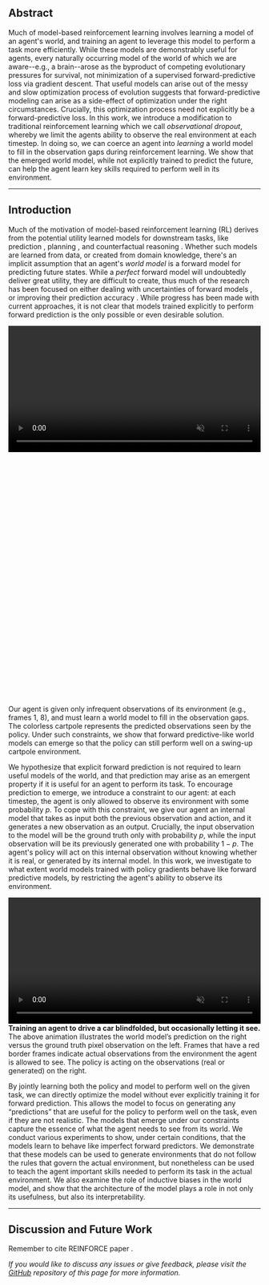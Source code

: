 ## Abstract 

Much of model-based reinforcement learning involves learning a model of an agent's world, and training an agent to leverage this model to perform a task more efficiently. While these models are demonstrably useful for agents, every naturally occurring model of the world of which we are aware--e.g., a brain--arose as the byproduct of competing evolutionary pressures for survival, not minimization of a supervised forward-predictive loss via gradient descent.  That useful models can arise out of the messy and slow optimization process of evolution suggests that forward-predictive modeling can arise as a side-effect of optimization under the right circumstances. Crucially, this optimization process need not explicitly be a forward-predictive loss. In this work, we introduce a modification to traditional reinforcement learning which we call *observational dropout*, whereby we limit the agents ability to observe the real environment at each timestep. In doing so, we can coerce an agent into *learning* a world model to fill in the observation gaps during reinforcement learning. We show that the emerged world model, while not explicitly trained to predict the future, can help the agent learn key skills required to perform well in its environment.

______

## Introduction

Much of the motivation of model-based reinforcement learning (RL) derives from the potential utility learned models for downstream tasks, like prediction <dt-cite key="doll2012ubiquity,finn2016unsupervised"></dt-cite>, planning <dt-cite key="allen1983planning,thrun1991planning,oh2015action,lenz2015deepmpc,nagabandi2018neural,nagabandi2018learning"></dt-cite>, and counterfactual reasoning <dt-cite key="buesing2018woulda,kaiser2019model"></dt-cite>. Whether such models are learned from data, or created from domain knowledge, there's an implicit assumption that an agent's *world model* <dt-cite key="werbos1987,schmidhuber1990making,ha2018world"></dt-cite> is a forward model for predicting future states. While a *perfect* forward model will undoubtedly deliver great utility, they are difficult to create, thus much of the research has been focused on either dealing with uncertainties of forward models <dt-cite key="deisenroth2011pilco,gal2016improving,ha2018world"></dt-cite>, or improving their prediction accuracy <dt-cite key="hafner2018learning,kaiser2019model"></dt-cite>. While progress has been made with current approaches, it is not clear that models trained explicitly to perform forward prediction is the only possible or even desirable solution.

<div style="text-align: center;">
<video class="b-lazy" data-src="assets/mp4/learncartpole5.mp4" type="video/mp4" autoplay muted playsinline loop style="display: block; margin: auto; width: 100%;" ></video>
<img class="b-lazy" src=data:image/png;base64,R0lGODlhAQABAAAAACH5BAEKAAEALAAAAAABAAEAAAICTAEAOw== data-src="assets/png/paper_figure_1.png" style="display: block; margin: auto; width: 100%;"/>
<figcaption style="text-align: left;">
Our agent is given only infrequent observations of its environment (e.g., frames 1, 8), and must learn a world model to fill in the observation gaps. The colorless cartpole represents the predicted observations seen by the policy. Under such constraints, we show that forward predictive-like world models can emerge so that the policy can still perform well on a swing-up cartpole environment.<br/>
</figcaption>
</div>

We hypothesize that explicit forward prediction is not required to learn useful models of the world, and that prediction may arise as an emergent property if it is useful for an agent to perform its task. To encourage prediction to emerge, we introduce a constraint to our agent: at each timestep, the agent is only allowed to observe its environment with some probability $p$. To cope with this constraint, we give our agent an internal model that takes as input both the previous observation and action, and it generates a new observation as an output. Crucially, the input observation to the model will be the ground truth only with probability $p$, while the input observation will be its previously generated one with probability $1-p$. The agent's policy will act on this internal observation without knowing whether it is real, or generated by its internal model. In this work, we investigate to what extent world models trained with policy gradients behave like forward predictive models, by restricting the agent's ability to observe its environment.

<div style="text-align: center;">
<video class="b-lazy" data-src="assets/mp4/learncarracing.mp4" type="video/mp4" autoplay muted playsinline loop style="display: block; margin: auto; width: 100%;" ></video>
<figcaption style="text-align: left;">
<b>Training an agent to drive a car blindfolded, but occasionally letting it see.</b>
<br/>The above animation illustrates the world model’s prediction on the right versus the ground truth pixel observation on the left. Frames that have a red border frames indicate actual observations from the environment the agent is allowed to see. The policy is acting on the observations (real or generated) on the right.<br/>
</figcaption>
</div>

By jointly learning both the policy and model to perform well on the given task, we can directly optimize the model without ever explicitly training it for forward prediction. This allows the model to focus on generating any “predictions” that are useful for the policy to perform well on the task, even if they are not realistic. The models that emerge under our constraints capture the essence of what the agent needs to see from its world. We conduct various experiments to show, under certain conditions, that the models learn to behave like imperfect forward predictors. We demonstrate that these models can be used to generate environments that do not follow the rules that govern the actual environment, but nonetheless can be used to teach the agent important skills needed to perform its task in the actual environment. We also examine the role of inductive biases in the world model, and show that the architecture of the model plays a role in not only its usefulness, but also its interpretability.

______

## Discussion and Future Work

Remember to cite REINFORCE paper <dt-cite key="williams1992simple"></dt-cite>.

*If you would like to discuss any issues or give feedback, please visit the [GitHub](https://github.com/learningtopredict/learningtopredict.github.io/issues) repository of this page for more information.*
